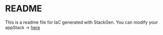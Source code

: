 # README
This is a readme file for IaC generated with StackGen.
You can modify your appStack -> [here](http://main.dev.stackgen.com/appstacks/a4dd952a-10a5-4cdc-993b-2d8362848ad8)
